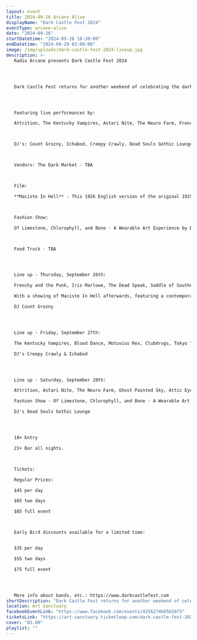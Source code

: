 ```yaml
---
layout: event
title: 2024-09-26 Arcane Alive
displayName: "Dark Castle Fest 2024"
eventType: arcane-alive
date: "2024-09-26"
startDatetime: "2024-09-26 18:30:00"
endDatetime: "2024-09-29 03:00:00"
image: /img/uploads/dark-castle-fest-2024-lineup.jpg
description: >-
   Radio Arcane presents Dark Castle Fest 2024




   Dark Castle Fest returns for another weekend of celebrating the darkly romantic music and arts of the very unique and beautiful Gothic underground! This year, we will celebrate with bands, vendors, film and even a highly creative fashion show!




   Featuring live performances by:

   Attrition, The Kentucky Vampires, Astari Nite, The Neuro Farm, Frenchy and the Punk, Blood Dance, Ghost Painted Sky, Attic Eyes, Motuvius Rex, Bat Noise, Sombre Arcane, Tokyo Teens, clubdrugs, Iris Marlowe, The Dead Speak, Saddle Of Southern Darkness, Silver Rein, Molly's Midnight Villains, Sinister Senile.



   DJ's: Count Grozny, Ichabod, Creepy Crawly, Dead Souls Gothic Lounge



   Vendors: The Dark Market - TBA



   Film:

   **Maciste In Hell** - This 1926 English version of the original 1925 Italian film, features an early attempt at color slides with dramatic, full scale armies of demons, amazing makeup and costuming and a very interesting story where the devil takes Maciste down to hell in an attempt to corrupt and ruin his morality. Director: Guido Brignone.



   Fashion Show: 

   Of Limestone, Chlorophyll, and Bone - A Wearable Art Experience by Edwin Ramirez.



   Food Truck - TBA




   Line up - Thursday, September 26th:

   Frenchy and the Punk, Iris Marlowe, The Dead Speak, Saddle of Southern Darkness, Silver Rein, Molly's Midnight Villains

   With a showing of Maciste In Hell afterwards, featuring a contemporary Gothic inspired soundtrack of music curated by Count Grozny.

   DJ Count Grozny




   Line up - Friday, September 27th:

   The Kentucky Vampires, Blood Dance, Motuvius Rex, Clubdrugs, Tokyo Teens, Bat Noise, Sinister Senile

   DJ's Creepy Crawly & Ichabod




   Line up - Saturday, September 28th:

   Attrition, Astari Nite, The Neuro Farm, Ghost Painted Sky, Attic Eyes, Sombre Arcane

   Fashion Show - Of Limestone, Chlorophyll, and Bone - A Wearable Art Experience by Edwin Ramirez.

   DJ's Dead Souls Gothic Lounge




   18+ Entry

   21+ Bar all nights.



   Tickets:

   Regular Prices:

   $45 per day

   $65 two days

   $85 full event



   Early Bird discounts available for a limited time:


   $35 per day

   $55 two days

   $75 full event




   More info about bands, etc.: https://www.darkcastlefest.com
shortDescription: "Dark Castle Fest returns for another weekend of celebrating the darkly romantic music and arts of the very unique and beautiful Gothic underground!"
location: Art Sanctuary
facebookEventLink: "https://www.facebook.com/events/425627466582073"
ticketsLink: "https://art-sanctuary.ticketleap.com/dark-castle-fest-2024"
cover: "85.00"
playlist: ""
---
```

